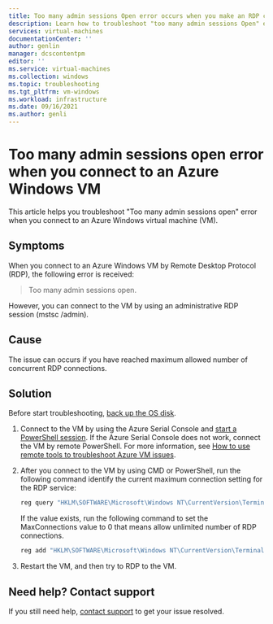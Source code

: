 ```yaml
---
title: Too many admin sessions Open error occurs when you make an RDP connection to Azure Windows VM| Microsoft Docs
description: Learn how to troubleshoot "too many admin sessions Open" error when you connect to Azure VM| Microsoft Docs
services: virtual-machines
documentationCenter: ''
author: genlin
manager: dcscontentpm
editor: ''
ms.service: virtual-machines
ms.collection: windows
ms.topic: troubleshooting
ms.tgt_pltfrm: vm-windows
ms.workload: infrastructure
ms.date: 09/16/2021
ms.author: genli
---
```


# Too many admin sessions open error when you connect to an Azure Windows VM

This article helps you troubleshoot "Too many admin sessions open" error when you connect to an Azure Windows virtual machine (VM).

## Symptoms

When you connect to an Azure Windows VM by Remote Desktop Protocol (RDP), the following error is received:

   >Too many admin sessions open.

However, you can connect to the VM by using an administrative RDP session (mstsc /admin).

## Cause

The issue can occurs if you have reached maximum allowed number of concurrent RDP connections.

## Solution

Before start troubleshooting, [back up the OS disk](/azure/virtual-machines/windows/snapshot-copy-managed-disk). 

1. Connect to the VM by using the Azure Serial Console and [start a PowerShell session]( serial-console-windows.md#use-serial-console). If the Azure Serial Console does not work, connect the VM by remote PowerShell. For more information, see [How to use remote tools to troubleshoot Azure VM issues](remote-tools-troubleshoot-azure-vm-issues.md).

1. After you connect to the VM by using CMD or PowerShell, run the following command identify the current maximum connection setting for the RDP service:

    ```powershell
   reg query "HKLM\SOFTWARE\Microsoft\Windows NT\CurrentVersion\TerminalServerGateway\Config\Core" /v MaxConnections
    ```
    
    If the value exists, run the following command to set the MaxConnections value to 0 that means allow unlimited number of RDP connections. 
    ```powershell
    reg add "HKLM\SOFTWARE\Microsoft\Windows NT\CurrentVersion\TerminalServerGateway\Config\Core" /v MaxConnections /t REG_DWORD /d 0 /f 
    ```
1. Restart the VM, and then try to RDP to the VM.


## Need help? Contact support

If you still need help, [contact support](https://portal.azure.com/?#blade/Microsoft_Azure_Support/HelpAndSupportBlade) to get your issue resolved.